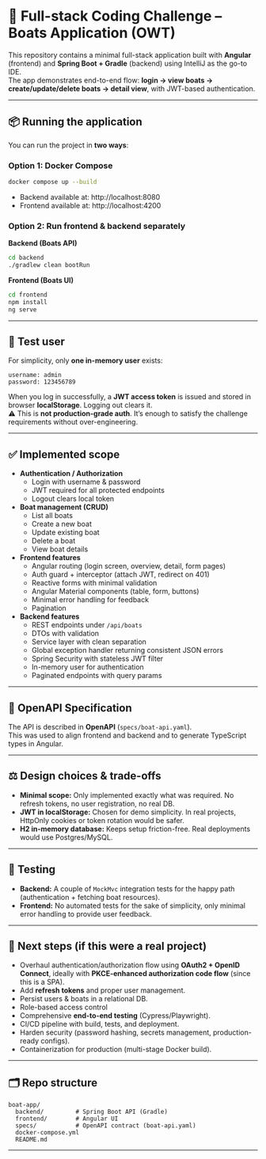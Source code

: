 # 🚤 Full-stack Coding Challenge – Boats Application (OWT)

This repository contains a minimal full-stack application built with **Angular** (frontend) and **Spring Boot + Gradle** (backend) using IntelliJ as the go-to IDE.  
The app demonstrates end-to-end flow: **login → view boats → create/update/delete boats → detail view**, with JWT-based authentication.

---

## 📦 Running the application

You can run the project in **two ways**:

### Option 1: Docker Compose
```bash
docker compose up --build
```
- Backend available at: http://localhost:8080
- Frontend available at: http://localhost:4200

### Option 2: Run frontend & backend separately

**Backend (Boats API)**
```bash
cd backend
./gradlew clean bootRun
```

**Frontend (Boats UI)**
```bash
cd frontend
npm install
ng serve
```

---

## 👤 Test user

For simplicity, only **one in-memory user** exists:

```
username: admin
password: 123456789
```

When you log in successfully, a **JWT access token** is issued and stored in browser **localStorage**. Logging out clears it.  
⚠️ This is **not production-grade auth**. It’s enough to satisfy the challenge requirements without over-engineering.

---

## ✅ Implemented scope

- **Authentication / Authorization**
    - Login with username & password
    - JWT required for all protected endpoints
    - Logout clears local token
- **Boat management (CRUD)**
    - List all boats
    - Create a new boat
    - Update existing boat
    - Delete a boat
    - View boat details
- **Frontend features**
    - Angular routing (login screen, overview, detail, form pages)
    - Auth guard + interceptor (attach JWT, redirect on 401)
    - Reactive forms with minimal validation
    - Angular Material components (table, form, buttons)
    - Minimal error handling for feedback
    - Pagination
- **Backend features**
    - REST endpoints under `/api/boats`
    - DTOs with validation
    - Service layer with clean separation
    - Global exception handler returning consistent JSON errors
    - Spring Security with stateless JWT filter
    - In-memory user for authentication
    - Paginated endpoints with query params

---

## 📄 OpenAPI Specification

The API is described in **OpenAPI** (`specs/boat-api.yaml`).  
This was used to align frontend and backend and to generate TypeScript types in Angular.

---

## ⚖️ Design choices & trade-offs

- **Minimal scope:** Only implemented exactly what was required. No refresh tokens, no user registration, no real DB.
- **JWT in localStorage:** Chosen for demo simplicity. In real projects, HttpOnly cookies or token rotation would be safer.
- **H2 in-memory database:** Keeps setup friction-free. Real deployments would use Postgres/MySQL.

---

## 🧪 Testing

- **Backend:** A couple of `MockMvc` integration tests for the happy path (authentication + fetching boat resources).
- **Frontend:** No automated tests for the sake of simplicity, only minimal error handling to provide user feedback.

---

## 🚀 Next steps (if this were a real project)

- Overhaul authentication/authorization flow using **OAuth2 + OpenID Connect**, ideally with **PKCE-enhanced authorization code flow** (since this is a SPA).
- Add **refresh tokens** and proper user management.
- Persist users & boats in a relational DB.
- Role-based access control
- Comprehensive **end-to-end testing** (Cypress/Playwright).
- CI/CD pipeline with build, tests, and deployment.
- Harden security (password hashing, secrets management, production-ready configs).
- Containerization for production (multi-stage Docker build).

---

## 🗂 Repo structure

```
boat-app/
  backend/         # Spring Boot API (Gradle)
  frontend/        # Angular UI
  specs/           # OpenAPI contract (boat-api.yaml)
  docker-compose.yml
  README.md
```

---